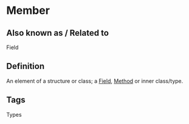 # Member

## Also known as / Related to
Field

## Definition
An element of a structure or class; a [Field](Field), [Method](Method) or inner class/type.

## Tags
Types


